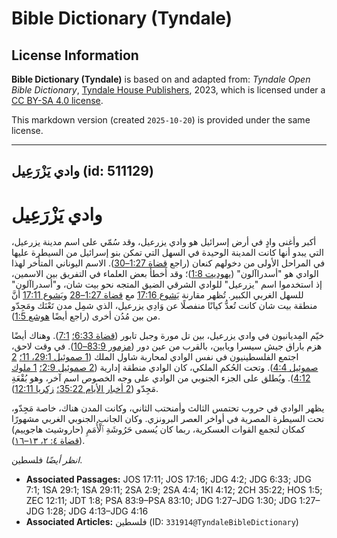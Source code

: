 # Bible Dictionary (Tyndale)

## License Information

**Bible Dictionary (Tyndale)** is based on and adapted from: _Tyndale Open Bible Dictionary_, [Tyndale House Publishers](https://tyndaleopenresources.com/), 2023, which is licensed under a [CC BY-SA 4.0 license](https://creativecommons.org/licenses/by-sa/4.0/legalcode.en).

This markdown version (created `2025-10-20`) is provided under the same license.



--------------------------------

## وادي يَزْرَعِيل (id: 511129)

وادي يَزْرَعِيل
===============

أكبر وأغنى وادٍ في أرض إسرائيل هو وادي يزرعيل، وقد سُمّي على اسم مدينة يزرعيل، التي يبدو أنها كانت المدينة الوحيدة في السهل التي تمكن بنو إسرائيل من السيطرة عليها في المراحل الأولى من دخولهم كنعان (راجع [قضاة 1:27–30](https://ref.ly/Judg1:27-Judg1:30)). الاسم اليوناني المتأخر لهذا الوادي هو "أسدراآلون" ([يهوديت 1:8](https://ref.ly/Jdt1:8))؛ وقد أخطأ بعض العلماء في التفريق بين الاسمين، إذ استخدموا اسم "يزرعيل" للوادي الشرقي الضيق المتجه نحو بيت شان، و"أسدراآلون" للسهل الغربي الكبير. تُظهر مقارنة [يَشوع 17:16](https://ref.ly/Josh17:16) مع [قضاة 1:27–28](https://ref.ly/Judg1:27-Judg1:28) و[يَشوع 17:11](https://ref.ly/Josh17:11) أنَّ منطقة بيت شان كانت تُعدُّ كيانًا منفصلًا عن وَادِي يزرعيل، الذي شمِل مدن تَعْنَك ومَجِدّو من بين مُدُن أخرى (راجع أيضًا [هوشع 1:5](https://ref.ly/Hos1:5)).

خيّم المِديانيون في وادي يزرعيل، بين تل مورة وجبل تابور ([قضاة 6:33؛](https://ref.ly/Judg6:33) [7:1](https://ref.ly/Judg7:1)). وهناك أيضًا هزم باراق جيش سيسرا ويابين، بالقرب من عين دور ([مزمور 83:9–10](https://ref.ly/Ps83:9-Ps83:10)). في وقت لاحق، اجتمع الفلسطينيون في نفس الوادي لمحاربة شاول الملك ([1 صموئيل 29:1، 11؛](https://ref.ly/1Sam29:1,1Sam29:11) [2 صموئيل 4:4](https://ref.ly/2Sam4:4)). وتحت الحُكم الملكي، كان الوادي منطقة إدارية ([2 صموئيل 2:9؛](https://ref.ly/2Sam2:9) [1 ملوك 4:12](https://ref.ly/1Kgs4:12)). ويُطلق على الجزء الجنوبي من الوادي على وجه الخصوص اسم آخر، وهو بُقْعَةِ مَجِدّو ([2 أخبار الأيام 35:22؛](https://ref.ly/2Chr35:22) [زكريا 12:11](https://ref.ly/Zech12:11)).

يظهر الوادي في حروب تحتمس الثالث وأمنحتب الثاني، وكانت المدن هناك، خاصة مَجِدّو، تحت السيطرة المصرية في أواخر العصر البرونزي. وكان الجانب الجنوبي الغربي مشهورًا كمكان لتجمع القوات العسكرية، ربما كان يُسمى حَرُوشَةِ ٱلْأُمَمِ (حاروشيث هاجوييم) ([قضاة ٤: ٢، ١٣–١٦](https://ref.ly/Judg4:2,Judg4:13-Judg4:16)).

*انظر أيضًا* فلسطين.

* **Associated Passages:** JOS 17:11; JOS 17:16; JDG 4:2; JDG 6:33; JDG 7:1; 1SA 29:1; 1SA 29:11; 2SA 2:9; 2SA 4:4; 1KI 4:12; 2CH 35:22; HOS 1:5; ZEC 12:11; JDT 1:8; PSA 83:9–PSA 83:10; JDG 1:27–JDG 1:30; JDG 1:27–JDG 1:28; JDG 4:13–JDG 4:16
* **Associated Articles:** فلسطين (ID: `331914@TyndaleBibleDictionary`)

